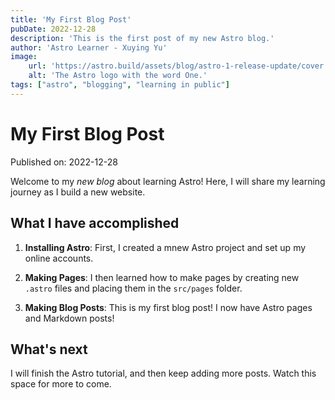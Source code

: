 ```yaml
---
title: 'My First Blog Post'
pubDate: 2022-12-28
description: 'This is the first post of my new Astro blog.'
author: 'Astro Learner - Xuying Yu'
image: 
    url: 'https://astro.build/assets/blog/astro-1-release-update/cover.jpeg'
    alt: 'The Astro logo with the word One.'
tags: ["astro", "blogging", "learning in public"]
---
```

# My First Blog Post

Published on: 2022-12-28

Welcome to my _new blog_ about learning Astro! Here, I will share my learning journey as I build a new website. 

## What I have accomplished

1. **Installing Astro**: First, I created a mnew Astro project and set up my online accounts. 

2. **Making Pages**: I then learned how  to make pages by creating new `.astro` files and placing them in the `src/pages` folder.

3. **Making Blog Posts**: This is my first blog post! I now have Astro pages and Markdown posts! 

## What's next

I will finish the Astro tutorial, and then keep adding more posts. Watch this space for more to come. 